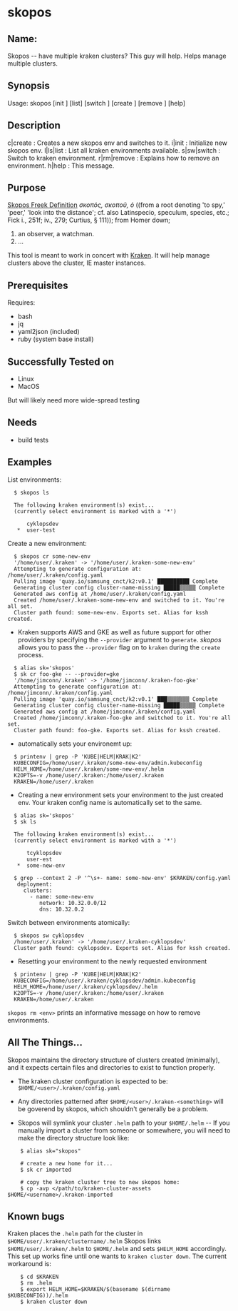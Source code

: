 # skopos

## Name:

  Skopos -- have multiple kraken clusters? This guy will help. Helps manage multiple clusters.

## Synopsis

  Usage: skopos [init <name>] [list] [switch <name>] 
                [create <name>] [remove <name>] [help]

 ## Description

  c|create     : Creates a new skopos env and switches to it.
  i|init       : Initialize new skopos env.
  l|ls|list    : List all kraken environments available.
  s|sw|switch  : Switch to kraken environment.
  r|rm|remove  : Explains how to remove an environment.
  h|help       : This message.

## Purpose

[Skopos Freek Definition](http://biblehub.com/greek/4649.htm)
*σκοπός, σκοποῦ, ὁ* ((from a root denoting 'to spy,' 'peer,' 'look into the distance'; cf. also Latinspecio, speculum, species, etc.; Fick i., 251f; iv., 279; Curtius, § 111)); from Homer down;

1. an observer, a watchman.
2. ...

This tool is meant to work in concert with [Kraken](https://github.com/samsung-cnct/kraken). It will help manage 
clusters above the cluster, IE master instances.
  
## Prerequisites

  Requires:

  * bash
  * jq
  * yaml2json (included)
  * ruby (system base install)


## Successfully Tested on

  * Linux
  * MacOS

  But will likely need more wide-spread testing

## Needs

  * build tests

## Examples

List environments:

```
  $ skopos ls

  The following kraken environment(s) exist...
  (currently select environment is marked with a '*')

      cyklopsdev
   *  user-test
```

Create a new environment:

```
  $ skopos cr some-new-env
  '/home/user/.kraken' -> '/home/user/.kraken-some-new-env'
  Attempting to generate configuration at: /home/user/.kraken/config.yaml 
  Pulling image 'quay.io/samsung_cnct/k2:v0.1' ██████████ Complete
  Generating cluster config cluster-name-missing █████▒▒▒▒▒ Complete
  Generated aws config at /home/user/.kraken/config.yaml 
  Created /home/user/.kraken-some-new-env and switched to it. You're all set.
  Cluster path found: some-new-env. Exports set. Alias for kssh created.
```

 * Kraken supports AWS and GKE as well as future support for other providers
   by specifying the `--provider` argument to `generate`. _skopos_ allows you 
   to pass the `--provider` flag on to `kraken` during the `create` process.

```
  $ alias sk='skopos'
  $ sk cr foo-gke -- --provider=gke
  '/home/jimconn/.kraken' -> '/home/jimconn/.kraken-foo-gke'
  Attempting to generate configuration at: /home/jimconn/.kraken/config.yaml
  Pulling image 'quay.io/samsung_cnct/k2:v0.1' ███▒▒▒▒▒▒▒ Complete
  Generating cluster config cluster-name-missing █████▒▒▒▒▒ Complete
  Generated aws config at /home/jimconn/.kraken/config.yaml
  Created /home/jimconn/.kraken-foo-gke and switched to it. You're all set.
  Cluster path found: foo-gke. Exports set. Alias for kssh created.
```

 * automatically sets your environemt up:

```
  $ printenv | grep -P 'KUBE|HELM|KRAK|K2'
  KUBECONFIG=/home/user/.kraken/some-new-env/admin.kubeconfig
  HELM_HOME=/home/user/.kraken/some-new-env/.helm
  K2OPTS=-v /home/user/.kraken:/home/user/.kraken
  KRAKEN=/home/user/.kraken
```

 * Creating a new environment sets your environment
   to the just created env. Your kraken config name
   is automatically set to the same.

```
  $ alias sk='skopos'
  $ sk ls

  The following kraken environment(s) exist...
  (currently select environment is marked with a '*')

      tcyklopsdev
      user-est
   *  some-new-env

  $ grep --context 2 -P '^\s+- name: some-new-env' $KRAKEN/config.yaml
   deployment:
     clusters:
       - name: some-new-env
     	  network: 10.32.0.0/12
      	  dns: 10.32.0.2
```

Switch between environments atomically:

```
  $ skopos sw cyklopsdev
  /home/user/.kraken' -> '/home/user/.kraken-cyklopsdev'
  Cluster path found: cyklopsdev. Exports set. Alias for kssh created.
```
  
 * Resetting your environment to the newly requested environment

```
  $ printenv | grep -P 'KUBE|HELM|KRAK|K2'
  KUBECONFIG=/home/user/.kraken/cyklopsdev/admin.kubeconfig
  HELM_HOME=/home/user/.kraken/cyklopsdev/.helm
  K2OPTS=-v /home/user/.kraken:/home/user/.kraken
  KRAKEN=/home/user/.kraken
```

`skopos rm <env>` prints an informative message on how to remove environments.


## All The Things...

Skopos maintains the directory structure of clusters created (minimally), and 
it expects certain files and directories to exist to function properly.

  * The kraken cluster configuration is expected to be:
    `$HOME/<user>/.kraken/config.yaml`

  * Any directories patterned after `$HOME/<user>/.kraken-<something>` will be
    goverend by skopos, which shouldn't generally be a problem.

  * Skopos will symlink your cluster `.helm` path to your `$HOME/.helm` --
    If you manually import a cluster from someone or somewhere, you will
    need to make the directory structure look like:

```
    $ alias sk="skopos"

    # create a new home for it...
    $ sk cr imported

    # copy the kraken cluster tree to new skopos home:
    $ cp -avp </path/to/kraken-cluster-assets $HOME/<username>/.kraken-imported

```

## Known bugs

Kraken places the `.helm` path for the cluster in `$HOME/user/.kraken/clustername/.helm`
Skopos links `$HOME/user/.kraken/.helm` to `$HOME/.helm` and sets `$HELM_HOME`
accordingly. This set up works fine until one wants to `kraken cluster down`. The current
workaround is:

```
    $ cd $KRAKEN
    $ rm .helm
    $ export HELM_HOME=$KRAKEN/$(basename $(dirname $KUBECONFIG))/.helm
    $ kraken cluster down
```
